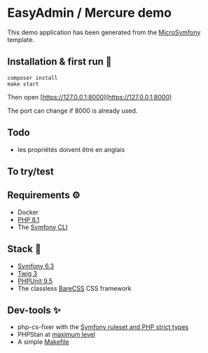 # EasyAdmin / Mercure demo

This demo application has been generated from the [MicroSymfony](https://github.com/strangebuzz/MicroSymfony)
template.

## Installation & first run 🚀

    composer install
    make start

Then open [https://127.0.0.1:8000](https://127.0.0.1:8000)

The port can change if 8000 is already used.


## Todo

* les propriétés doivent être en anglais


## To try/test


## Requirements ⚙

* Docker
* [PHP 8.1](https://www.php.net/releases/8.1/en.php)
* The [Symfony CLI](https://symfony.com/download)


## Stack 🔗

* [Symfony 6.3](https://symfony.com)
* [Twig 3](https://twig.symfony.com)
* [PHPUnit 9.5](https://phpunit.de)
* The classless [BareCSS](http://barecss.com) CSS framework 


## Dev-tools ✨
 
* php-cs-fixer with the [Symfony ruleset and PHP strict types](https://github.com/strangebuzz/MicroSymfony/blob/main/.php-cs-fixer.dist.php)
* PHPStan at [maximum level](https://github.com/strangebuzz/MicroSymfony/blob/main/phpstan.neon)
* A simple [Makefile](https://github.com/strangebuzz/MicroSymfony/blob/main/Makefile)
